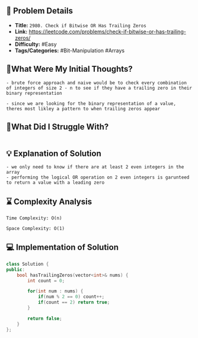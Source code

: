 ## 📝 Problem Details

- **Title:** `2980. Check if Bitwise OR Has Trailing Zeros`
- **Link:** https://leetcode.com/problems/check-if-bitwise-or-has-trailing-zeros/
- **Difficulty:** #Easy 
- **Tags/Categories:** #Bit-Manipulation #Arrays 

## 💭What Were My Initial Thoughts?

```
- brute force approach and naive would be to check every combination of integers of size 2 - n to see if they have a trailing zero in their binary representation

- since we are looking for the binary representation of a value, theres most likley a pattern to when trailing zeros appear
```

## 🤔What Did I Struggle With?

```

```

## 💡 Explanation of Solution

```
- we only need to know if there are at least 2 even integers in the array
- performing the logical OR operation on 2 even integers is garunteed to return a value with a leading zero
```

## ⌛ Complexity Analysis

```
Time Complexity: O(n)

Space Complexity: O(1)
```

## 💻 Implementation of Solution

```cpp
class Solution {
public:
    bool hasTrailingZeros(vector<int>& nums) {
        int count = 0;

        for(int num : nums) {
            if(num % 2 == 0) count++;
            if(count == 2) return true;
        }

        return false;
    }
};
```